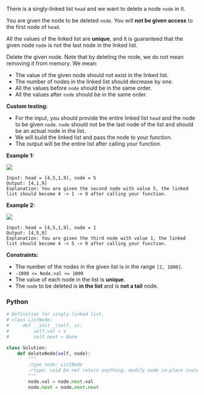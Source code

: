 There is a singly-linked list  `head`  and we want to delete a node  `node`  in it.

You are given the node to be deleted  `node`. You will  **not be given access**  to the first node of  `head`.

All the values of the linked list are  **unique**, and it is guaranteed that the given node  `node`  is not the last node in the linked list.

Delete the given node. Note that by deleting the node, we do not mean removing it from memory. We mean:

-   The value of the given node should not exist in the linked list.
-   The number of nodes in the linked list should decrease by one.
-   All the values before  `node`  should be in the same order.
-   All the values after  `node`  should be in the same order.

**Custom testing:**

-   For the input, you should provide the entire linked list  `head`  and the node to be given  `node`.  `node`  should not be the last node of the list and should be an actual node in the list.
-   We will build the linked list and pass the node to your function.
-   The output will be the entire list after calling your function.

**Example 1:**

![](https://assets.leetcode.com/uploads/2020/09/01/node1.jpg)
```
Input: head = [4,5,1,9], node = 5
Output: [4,1,9]
Explanation: You are given the second node with value 5, the linked list should become 4 -> 1 -> 9 after calling your function.
```

**Example 2:**

![](https://assets.leetcode.com/uploads/2020/09/01/node2.jpg)
```
Input: head = [4,5,1,9], node = 1
Output: [4,5,9]
Explanation: You are given the third node with value 1, the linked list should become 4 -> 5 -> 9 after calling your function.
```

**Constraints:**

-   The number of the nodes in the given list is in the range  `[2, 1000]`.
-   `-1000 <= Node.val <= 1000`
-   The value of each node in the list is  **unique**.
-   The  `node`  to be deleted is  **in the list**  and is  **not a tail**  node.


### Python
```python
# Definition for singly-linked list.
# class ListNode:
#     def __init__(self, x):
#         self.val = x
#         self.next = None

class Solution:
    def deleteNode(self, node):
        """
        :type node: ListNode
        :rtype: void Do not return anything, modify node in-place instead.
        """
        node.val = node.next.val
        node.next = node.next.next
```